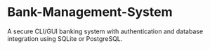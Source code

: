 # Bank-Management-System
A secure CLI/GUI banking system with authentication and database integration using SQLite or PostgreSQL.
